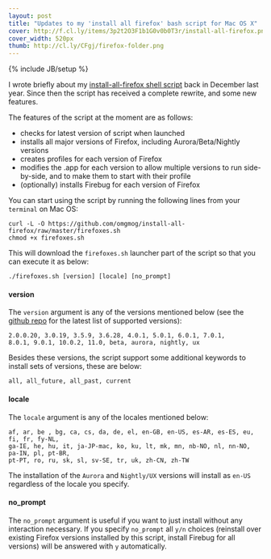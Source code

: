 ```yaml
---
layout: post
title: "Updates to my 'install all firefox' bash script for Mac OS X"
cover: http://f.cl.ly/items/3p2t2O3F1b1G0v0b0T3r/install-all-firefox.png
cover_width: 520px
thumb: http://cl.ly/CFgj/firefox-folder.png
---
```

{% include JB/setup %}

I wrote briefly about my [install-all-firefox shell script](http://blog.omgmog.net/post/13592744529/) back in December last year. Since then the script has received a complete rewrite, and some new features.

The features of the script at the moment are as follows:
- checks for latest version of script when launched
- installs all major versions of Firefox, including Aurora/Beta/Nightly versions
- creates profiles for each version of Firefox
- modifies the .app for each version to allow multiple versions to run side-by-side, and to make them to start with their profile
- (optionally) installs Firebug for each version of Firefox

You can start using the script by running the following lines from your `terminal` on Mac OS:

    curl -L -O https://github.com/omgmog/install-all-firefox/raw/master/firefoxes.sh
    chmod +x firefoxes.sh

This will download the `firefoxes.sh` launcher part of the script so that you can execute it as below:

```
./firefoxes.sh [version] [locale] [no_prompt]
```

#### version
The `version` argument is any of the versions mentioned below (see the [github repo](https://github.com/omgmog/install-all-firefox) for the latest list of supported versions):

    2.0.0.20, 3.0.19, 3.5.9, 3.6.28, 4.0.1, 5.0.1, 6.0.1, 7.0.1,
    8.0.1, 9.0.1, 10.0.2, 11.0, beta, aurora, nightly, ux

Besides these versions, the script support some additional keywords to install sets of versions, these are below:

```
all, all_future, all_past, current
```

#### locale
The `locale` argument is any of the locales mentioned below:


    af, ar, be , bg, ca, cs, da, de, el, en-GB, en-US, es-AR, es-ES, eu, fi, fr, fy-NL,
    ga-IE, he, hu, it, ja-JP-mac, ko, ku, lt, mk, mn, nb-NO, nl, nn-NO, pa-IN, pl, pt-BR,
    pt-PT, ro, ru, sk, sl, sv-SE, tr, uk, zh-CN, zh-TW


The installation of the `Aurora` and `Nightly/UX` versions will install as `en-US` regardless of the locale you specify.

#### no_prompt
The `no_prompt` argument is useful if you want to just install without any interaction necessary.  If you specify `no_prompt` all `y/n` choices (reinstall over existing Firefox versions installed by this script, install Firebug for all versions) will be answered with `y` automatically.